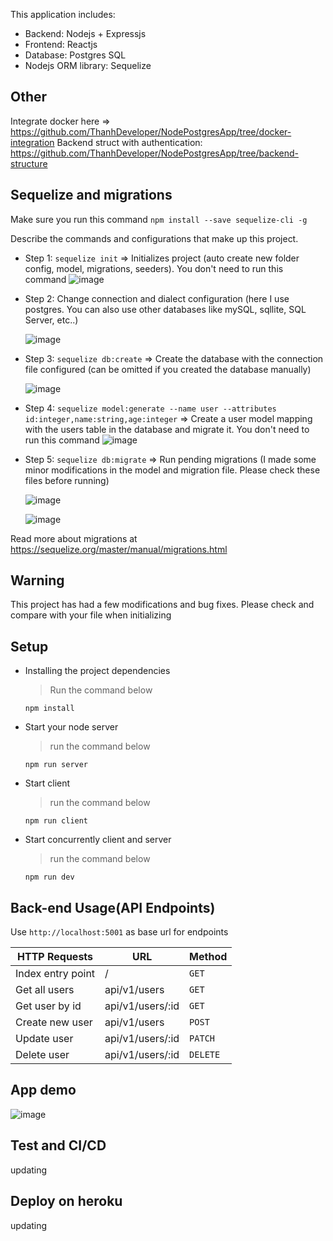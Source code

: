 This application includes:

- Backend: Nodejs + Expressjs
- Frontend: Reactjs
- Database: Postgres SQL
- Nodejs ORM library: Sequelize

## Other 
Integrate docker here => https://github.com/ThanhDeveloper/NodePostgresApp/tree/docker-integration
Backend struct with authentication: https://github.com/ThanhDeveloper/NodePostgresApp/tree/backend-structure

## Sequelize and migrations
Make sure you run this command ```npm install --save sequelize-cli -g ```

Describe the commands and configurations that make up this project.

- Step 1: ```sequelize init``` => Initializes project (auto create new folder config, model, migrations, seeders). You don't need to run this command
 ![image](https://user-images.githubusercontent.com/48196420/154190233-e7529cfc-b938-4c06-8657-db98e25ed3c4.png)

- Step 2: Change connection and dialect configuration (here I use postgres. You can also use other databases like mySQL, sqllite, SQL Server, etc..)

   ![image](https://user-images.githubusercontent.com/48196420/154189136-66eb2b04-e2ec-46bf-9055-a4375e1ed074.png)

- Step 3: ```sequelize db:create``` => Create the database with the connection file configured (can be omitted if you created the database manually)

   ![image](https://user-images.githubusercontent.com/48196420/154190353-1e448064-72e2-4b17-8d34-1e2deed90973.png)
   
- Step 4: ```sequelize model:generate --name user --attributes id:integer,name:string,age:integer``` => Create a user model mapping with the users table in the database and migrate it. You don't need to run this command
   ![image](https://user-images.githubusercontent.com/48196420/154191638-85c07b7e-3e2a-4e8a-acbd-8428f50a194f.png)

- Step 5: ```sequelize db:migrate``` => Run pending migrations (I made some minor modifications in the model and migration file. Please check these files before running)

  ![image](https://user-images.githubusercontent.com/48196420/154192237-f37b3311-50e3-482f-b18a-582c713bee0c.png)     

  ![image](https://user-images.githubusercontent.com/48196420/154192455-3b96184b-885d-4886-9f3a-db3726026aec.png)


Read more about migrations at https://sequelize.org/master/manual/migrations.html

## Warning
This project has had a few modifications and bug fixes. Please check and compare with your file when initializing

## Setup

- Installing the project dependencies
  > Run the command below
  ```shell
  npm install
  ```
- Start your node server
  > run the command below
  ```shell
  npm run server
  ```
- Start client
    > run the command below
  ```shell
  npm run client
  ```
- Start concurrently client and server
    > run the command below
  ```shell
  npm run dev
  ```
## Back-end Usage(API Endpoints)

Use `http://localhost:5001` as base url for endpoints

| HTTP Requests     | URL              | Method   |
| ----------------- | ---------------- | -------- |
| Index entry point | /                | `GET`    |
| Get all users     | api/v1/users     | `GET`    |
| Get user by id    | api/v1/users/:id | `GET`    |
| Create new user   | api/v1/users     | `POST`   |
| Update user       | api/v1/users/:id | `PATCH`  |
| Delete user       | api/v1/users/:id | `DELETE` |

## App demo
![image](https://user-images.githubusercontent.com/48196420/153742627-7314e834-e0b7-45de-a6d2-f64cb2d90d4d.png)

## Test and CI/CD
updating

## Deploy on heroku
updating
